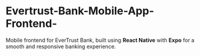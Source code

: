 # Evertrust-Bank-Mobile-App-Frontend-
Mobile frontend for EverTrust Bank, built using **React Native** with **Expo** for a smooth and responsive banking experience.
